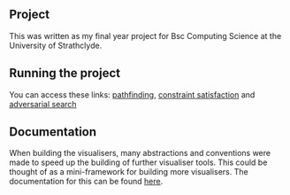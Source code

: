 ## Project

This was written as my final year project for Bsc Computing Science at the University of Strathclyde.

## Running the project

You can access these links: [pathfinding](https://marklee7916.github.io/AI-Search-Algorithm-Visualisation-Experimental/public/#/pathfinding), [constraint satisfaction](https://marklee7916.github.io/AI-Search-Algorithm-Visualisation-Experimental/public/#/n-queens) and [adversarial search](https://marklee7916.github.io/AI-Search-Algorithm-Visualisation-Experimental/public/#/minimax)

## Documentation

When building the visualisers, many abstractions and conventions were made to speed up the building of further visualiser tools. This could be thought of as a mini-framework for building more visualisers. The documentation for this can be found [here](https://marklee7916.github.io/Final-Year-Project-Documentation/).
